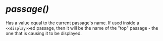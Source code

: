 # *passage()*

Has a value equal to the current passage's name. If used inside a `<<display>>`ed passage, then it will be the name of the "top" passage - the one that is causing it to be displayed.
